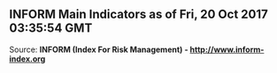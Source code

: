 ## INFORM Main Indicators as of Fri, 20 Oct 2017 03:35:54 GMT

Source: **INFORM (Index For Risk Management) - http://www.inform-index.org**